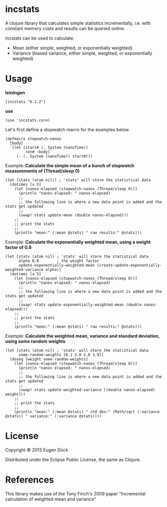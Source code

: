 incstats
========

A clojure library that calculates simple statistics incrementally, i.e. with constant memory costs and results can be queried online.

incstats can be used to calculate:

* Mean (either simple, weighted, or exponentially weighted)
* Variance (biased variance, either simple, weighted, or exponentially weighted)

# Usage

**leiningen**

    [incstats "0.1.2"]

**use**

    (use 'incstats.core)

Let's first define a stopwatch macro for the examples below

    (defmacro stopwatch-nanos
      [body]
      `(let [start# (. System (nanoTime))
             ret# ~body]
         (- (. System (nanoTime)) start#)))


Example: **Calculate the simple mean of a bunch of stopwatch measurements of (Thread/sleep 0)**

    (let [stats (atom nil)] ; 'stats' will store the statistical data
      (dotimes [x 5]
        (let [nanos-elapsed (stopwatch-nanos (Thread/sleep 0))]
          (println "nanos elapsed: " nanos-elapsed)
          ;;
          ;; the following line is where a new data point is added and the stats get updated
          ;;
          (swap! stats update-mean (double nanos-elapsed)))
        ;;
        ;; print the stats
        ;;
        (println "mean:" (:mean @stats) " raw results:" @stats)))

Example: **Calculate the exponentially weighted mean, using a weight factor of 0.8**

    (let [stats (atom nil) ; 'stats' will store the statistical data
          alpha 0.8        ; the weight factor
          update-exponentially-weighted-mean (create-update-exponentially-weighted-variance alpha)]
      (dotimes [x 5]
        (let [nanos-elapsed (stopwatch-nanos (Thread/sleep 0))]
          (println "nanos elapsed: " nanos-elapsed)
          ;;
          ;; the following line is where a new data point is added and the stats get updated
          ;;
          (swap! stats update-exponentially-weighted-mean (double nanos-elapsed)))
        ;;
        ;; print the stats
        ;;
        (println "mean:" (:mean @stats) " raw results:" @stats)))

Example: **Calculate the weighted mean, variance and standard deviation, using some random weights**

    (let [stats (atom nil) ; 'stats' will store the statistical data
          some-random-weights [0.1 2.0 2.0 3.0]]
      (doseq [weight some-random-weights]
        (let [nanos-elapsed (stopwatch-nanos (Thread/sleep 0))]
          (println "nanos elapsed: " nanos-elapsed)
          ;;
          ;; the following line is where a new data point is added and the stats get updated
          ;;
          (swap! stats update-weighted-variance [(double nanos-elapsed) weight]))
        ;;
        ;; print the stats
        ;;
        (println "mean:" (:mean @stats) " std dev:" (Math/sqrt (:variance @stats)) " variance:" (:variance @stats))))

# License

Copyright © 2013 Eugen Dück

Distributed under the Eclipse Public License, the same as Clojure.

# References

This library makes use of the Tony Finch's 2009 paper "Incremental calculation of weighted mean and variance"
